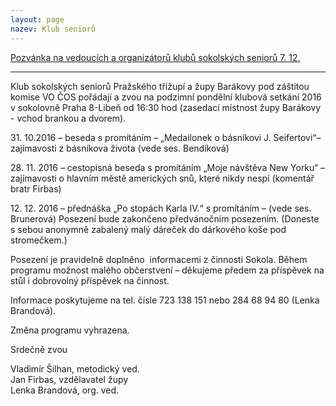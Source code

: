 ```yaml
---
layout: page
nazev: Klub seniorů
---
```


[Pozvánka na vedoucích a organizátorů klubů sokolských seniorů 7. 12.](/soubory/2016-12-07-klub-senioru.docx)

---

Klub sokolských seniorů Pražského třížupí a župy Barákovy pod záštitou komise VO ČOS pořádají a zvou na podzimní pondělní klubová setkání 2016 v sokolovně Praha 8-Libeň od 16:30 hod (zasedací místnost župy Barákovy - vchod brankou a dvorem).

31\. 10.2016 – beseda s promítáním – „Medailonek o básníkovi J. Seifertovi“– zajímavosti z básníkova života (vede ses. Bendíková)

28\. 11. 2016 – cestopisná beseda s promítáním „Moje návštěva New Yorku“ – zajímavosti o hlavním městě amerických snů, které nikdy nespí (komentář bratr Firbas)

12\. 12. 2016 – přednáška „Po stopách Karla IV.“ s promítáním – (vede ses. Brunerová) Posezení bude zakončeno předvánočním posezením. (Doneste s sebou anonymně zabalený malý dáreček do dárkového koše pod stromečkem.)

Posezení je pravidelně doplněno  informacemi z činnosti Sokola. Během programu možnost malého občerstvení – děkujeme předem za příspěvek na stůl i dobrovolný příspěvek na činnost.

Informace poskytujeme na tel. čísle 723 138 151 nebo 284 68 94 80 (Lenka Brandová).

Změna programu vyhrazena.

Srdečně zvou  

Vladimír Šilhan, metodický ved.  
Jan Firbas, vzdělavatel župy  
Lenka Brandová, org. ved. 